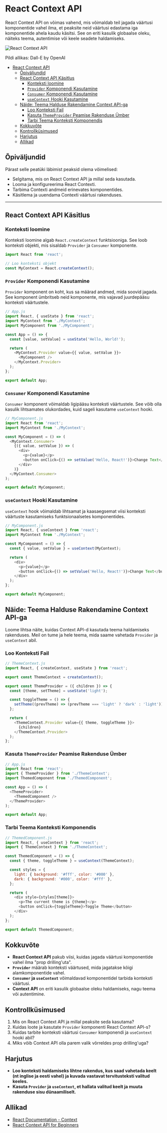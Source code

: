 # React Context API

React Context API on võimas vahend, mis võimaldab teil jagada väärtusi komponentide vahel ilma, et peaksite neid väärtusi edastama iga komponentide ahela kaudu käsitsi. See on eriti kasulik globaalse oleku, näiteks teema, autentimise või keele seadete haldamiseks.

![React Context API](React-Context-API.webp)

Pildi allikas: Dall-E by OpenAI

- [React Context API](#react-context-api)
  - [Õpiväljundid](#õpiväljundid)
  - [React Context API Käsitlus](#react-context-api-käsitlus)
    - [Konteksti loomine](#konteksti-loomine)
    - [`Provider` Komponendi Kasutamine](#provider-komponendi-kasutamine)
    - [`Consumer` Komponendi Kasutamine](#consumer-komponendi-kasutamine)
    - [`useContext` Hooki Kasutamine](#usecontext-hooki-kasutamine)
  - [Näide: Teema Halduse Rakendamine Context API-ga](#näide-teema-halduse-rakendamine-context-api-ga)
    - [Loo Konteksti Fail](#loo-konteksti-fail)
    - [Kasuta `ThemeProvider` Peamise Rakenduse Ümber](#kasuta-themeprovider-peamise-rakenduse-ümber)
    - [Tarbi Teema Konteksti Komponendis](#tarbi-teema-konteksti-komponendis)
  - [Kokkuvõte](#kokkuvõte)
  - [Kontrollküsimused](#kontrollküsimused)
  - [Harjutus](#harjutus)
  - [Allikad](#allikad)

## Õpiväljundid

Pärast selle peatüki läbimist peaksid olema võimelised:

- Selgitama, mis on React Context API ja millal seda kasutada.
- Looma ja konfigureerima React Contexti.
- Tarbima Contexti andmeid erinevates komponentides.
- Käsitlema ja uuendama Contexti väärtusi rakenduses.

---

## React Context API Käsitlus

### Konteksti loomine

Konteksti loomine algab `React.createContext` funktsiooniga. See loob konteksti objekti, mis sisaldab `Provider` ja `Consumer` komponente.

```javascript
import React from 'react';

// Loo konteksti objekt
const MyContext = React.createContext();
```

### `Provider` Komponendi Kasutamine

`Provider` komponent on koht, kus sa määrad andmed, mida soovid jagada. See komponent ümbritseb neid komponente, mis vajavad juurdepääsu konteksti väärtustele.

```javascript
// App.js
import React, { useState } from 'react';
import MyContext from './MyContext';
import MyComponent from './MyComponent';

const App = () => {
  const [value, setValue] = useState('Hello, World!');

  return (
    <MyContext.Provider value={{ value, setValue }}>
      <MyComponent />
    </MyContext.Provider>
  );
};

export default App;
```

### `Consumer` Komponendi Kasutamine

`Consumer` komponent võimaldab ligipääsu konteksti väärtustele. See võib olla kasulik lihtsamates olukordades, kuid sageli kasutame `useContext` hooki.

```javascript
// MyComponent.js
import React from 'react';
import MyContext from './MyContext';

const MyComponent = () => (
  <MyContext.Consumer>
    {({ value, setValue }) => (
      <div>
        <p>{value}</p>
        <button onClick={() => setValue('Hello, React!')}>Change Text</button>
      </div>
    )}
  </MyContext.Consumer>
);

export default MyComponent;
```

### `useContext` Hooki Kasutamine

`useContext` hook võimaldab lihtsamat ja kaasaegsemat viisi konteksti väärtuste kasutamiseks funktsionaalsetes komponentides.

```javascript
// MyComponent.js
import React, { useContext } from 'react';
import MyContext from './MyContext';

const MyComponent = () => {
  const { value, setValue } = useContext(MyContext);

  return (
    <div>
      <p>{value}</p>
      <button onClick={() => setValue('Hello, React!')}>Change Text</button>
    </div>
  );
};

export default MyComponent;
```

## Näide: Teema Halduse Rakendamine Context API-ga

Loome lihtsa näite, kuidas Context API-d kasutada teema haldamiseks rakenduses. Meil on tume ja hele teema, mida saame vahetada `Provider` ja `useContext` abil.

### Loo Konteksti Fail

```javascript
// ThemeContext.js
import React, { createContext, useState } from 'react';

export const ThemeContext = createContext();

export const ThemeProvider = ({ children }) => {
  const [theme, setTheme] = useState('light');

  const toggleTheme = () => {
    setTheme((prevTheme) => (prevTheme === 'light' ? 'dark' : 'light'));
  };

  return (
    <ThemeContext.Provider value={{ theme, toggleTheme }}>
      {children}
    </ThemeContext.Provider>
  );
};
```

### Kasuta `ThemeProvider` Peamise Rakenduse Ümber

```javascript
// App.js
import React from 'react';
import { ThemeProvider } from './ThemeContext';
import ThemedComponent from './ThemedComponent';

const App = () => (
  <ThemeProvider>
    <ThemedComponent />
  </ThemeProvider>
);

export default App;
```

### Tarbi Teema Konteksti Komponendis

```javascript
// ThemedComponent.js
import React, { useContext } from 'react';
import { ThemeContext } from './ThemeContext';

const ThemedComponent = () => {
  const { theme, toggleTheme } = useContext(ThemeContext);

  const styles = {
    light: { background: '#fff', color: '#000' },
    dark: { background: '#000', color: '#fff' },
  };

  return (
    <div style={styles[theme]}>
      <p>The current theme is {theme}</p>
      <button onClick={toggleTheme}>Toggle Theme</button>
    </div>
  );
};

export default ThemedComponent;
```

## Kokkuvõte

- **React Context API** pakub viisi, kuidas jagada väärtusi komponentide vahel ilma "prop drilling'uta".
- **`Provider`** määrab konteksti väärtused, mida jagatakse kõigi alamkomponentide vahel.
- **`Consumer` ja `useContext`** võimaldavad komponentidel tarbida konteksti väärtusi.
- **Context API** on eriti kasulik globaalse oleku haldamiseks, nagu teema või autentimine.

## Kontrollküsimused

1. Mis on React Context API ja millal peaksite seda kasutama?
2. Kuidas loote ja kasutate `Provider` komponenti React Context API-s?
3. Kuidas tarbite konteksti väärtusi `Consumer` komponendi ja `useContext` hooki abil?
4. Miks võib Context API olla parem valik võrreldes prop drilling'uga?

## Harjutus

- **Loo konteksti haldamiseks lihtne rakendus, kus saad vahetada keelt (nt inglise ja eesti vahel) ja kuvada vastavat tervitusteksti valitud keeles.**
- **Kasuta `Provider` ja `useContext`, et hallata valitud keelt ja muuta rakenduse sisu dünaamiliselt.**

## Allikad

- [React Documentation - Context](https://react.dev/reference/react/useContext)
- [React Context API for Beginners](https://www.freecodecamp.org/news/react-context-for-beginners/)
